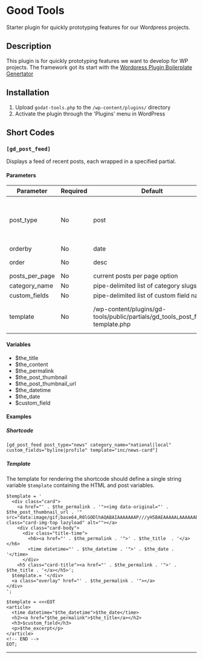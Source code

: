 # Good Tools 

Starter plugin for quickly prototyping features for our Wordpress projects.

## Description 

This plugin is for quickly prototyping features we want to develop for WP projects. 
The framework got its start with the  [Wordpress Plugin Boilerplate Genertator](https://wppb.me/)


## Installation 

1. Upload `godat-tools.php` to the `/wp-content/plugins/` directory
2. Activate the plugin through the 'Plugins' menu in WordPress

## Short Codes

### ```[gd_post_feed]``` 

Displays a feed of recent posts, each wrapped in a specified partial.

#### Parameters

| Parameter | Required | Default | Options |
| --- | --- | --- | --- |
| post_type | No | post | post, page, custom-post-type-slug |
| orderby | No | date | title,date |
| order | No | desc | desc, asc |
| posts_per_page | No | current posts per page option | integer |
| category_name | No | pipe-delimited list of category slugs |
| custom_fields | No | pipe-delimited list of custom field names |
| template | No | /wp-content/plugins/gd-tools/public/partials/gd_tools_post_feed-template.php | any full full path to a .php partial | 

#### Variables

* $the_title
* $the_content
* $the_permalink
* $the_post_thumbnail
* $the_post_thumbnail_url
* $the_datetime
* $the_date
* $custom_field

#### Examples

##### Shortcode
```
[gd_post_feed post_type="news" category_name="national|local" custom_fields="byline|profile" template="inc/news-card"]

```

##### Template 

The template for rendering the shortcode should define a single string variable ```$template``` containing the HTML and post variables.

```
$template = '
  <div class="card">
    <a href="' . $the_permalink . '"><img data-original="' . $the_post_thumbnail_url . '" src="data:image/gif;base64,R0lGODlhAQABAIAAAAAAAP///yH5BAEAAAAALAAAAAABAAEAAAIBRAA7" class="card-img-top lazyload" alt=""></a>
    <div class="card-body">
      <div class="title-time">
        <h6><a href="' . $the_permalink . '">' . $the_title  . '</a></h6> 
        <time datetime="' . $the_datetime . '">' . $the_date . '</time>
      </div>
    <h5 class="card-title"><a href="' . $the_permalink . '">' . $the_title . '</a></h5>';
  $template.= '</div>
  <a class="overlay" href="' . $the_permalink . '"></a>
</div>
';
```

```
$template = <<<EOT
<article>
  <time datetime="$the_datetime">$the_date</time>
  <h2><a href="$the_permalink">$the_title</a></h2>
  <h3>$custom_field</h3>
  <p>$the_excerpt</p>
</article>
<!-- END -->      
EOT;
```

---
